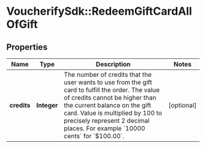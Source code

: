 # VoucherifySdk::RedeemGiftCardAllOfGift

## Properties

| Name | Type | Description | Notes |
| ---- | ---- | ----------- | ----- |
| **credits** | **Integer** | The number of credits that the user wants to use from the gift card to fulfill the order. The value of credits cannot be higher than the current balance on the gift card. Value is multiplied by 100 to precisely represent 2 decimal places. For example &#x60;10000 cents&#x60; for &#x60;$100.00&#x60;. | [optional] |

